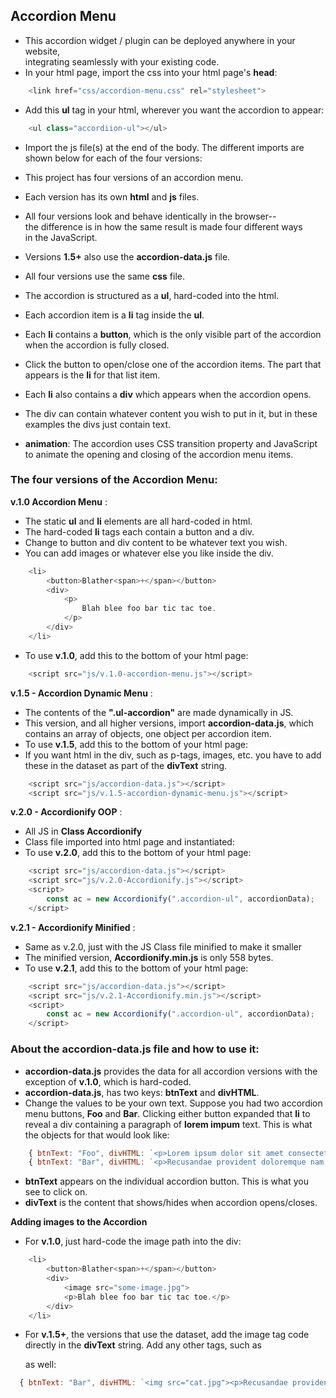 ## Accordion Menu
- This accordion widget / plugin can be deployed anywhere in your website,  
integrating seamlessly with your existing code.
- In your html page, import the css into your html page's **head**:
```js
    <link href="css/accordion-menu.css" rel="stylesheet">
```
- Add this **ul** tag in your html, wherever you want the accordion to appear:
```js
    <ul class="accordiion-ul"></ul>
```
- Import the js file(s) at the end of the body. The different imports are  
shown below for each of the four versions:

- This project has four versions of an accordion menu.  
- Each version has its own **html** and **js** files. 
- All four versions look and behave identically in the browser--  
the difference is in how the same result is made four different ways  
in the JavaScript.
- Versions **1.5+** also use the **accordion-data.js** file.
- All four versions use the same **css** file.
- The accordion is structured as a **ul**, hard-coded into the html.
- Each accordion item is a **li** tag inside the **ul**.
- Each **li** contains a **button**, which is the only visible part of the accordion when the accordion is fully closed.
- Click the button to open/close one of the accordion items. The part that appears is the **li** for that list item.
- Each **li** also contains a **div** which appears when the accordion opens.
- The div can contain whatever content you wish to put in it, but in these examples the divs just contain text.
- **animation**: The accordion uses CSS transition property and JavaScript to animate the opening and closing of the accordion menu items.

### The four versions of the Accordion Menu:

**v.1.0 Accordion Menu** :  
- The static **ul** and **li** elements are all hard-coded in html.  
- The hard-coded **li** tags each contain a button and a div.
- Change to button and div content to be whatever text you wish.
- You can add images or whatever else you like inside the div.
```js
    <li>
        <button>Blather<span>+</span></button>
        <div>
            <p>
                Blah blee foo bar tic tac toe.
            </p>
        </div>
    </li>
```
- To use **v.1.0**, add this to the bottom of your html page:

```js
    <script src="js/v.1.0-accordion-menu.js"></script>
```


**v.1.5 - Accordion Dynamic Menu** :  
- The contents of the **".ul-accordion"** are made dynamically in JS.  
- This version, and all higher versions, import **accordion-data.js**, which contains an array of objects, one object per accordion item.
- To use **v.1.5**, add this to the bottom of your html page:
- If you want html in the div, such as p-tags, images, etc. you have to add these in the dataset as part of the **divText** string.
```js
    <script src="js/accordion-data.js"></script>
    <script src="js/v.1.5-accordion-dynamic-menu.js"></script>
```

**v.2.0 - Accordionify OOP** :  
- All JS in **Class Accordionify**
- Class file imported into html page and instantiated:
- To use **v.2.0**, add this to the bottom of your html page:

```js
    <script src="js/accordion-data.js"></script>
    <script src="js/v.2.0-Accordionify.js"></script>
    <script>
        const ac = new Accordionify(".accordion-ul", accordionData);
    </script>
```

**v.2.1 - Accordionify Minified** : 
- Same as v.2.0, just with the JS Class file minified to make it smaller 
- The minified version, **Accordionify.min.js** is only 558 bytes.
- To use **v.2.1**, add this to the bottom of your html page:

```js
    <script src="js/accordion-data.js"></script>
    <script src="js/v.2.1-Accordionify.min.js"></script>
    <script>
        const ac = new Accordionify(".accordion-ul", accordionData);
    </script>
```

### About the **accordion-data.js** file and how to use it:  
- **accordion-data.js** provides the data for all accordion versions with the exception of **v.1.0**, which is hard-coded.
- **accordion-data.js**, has two keys: **btnText** and **divHTML**. 
- Change the values to be your own text. Suppose you had two accordion menu buttons, **Foo** and **Bar**. Clicking either button expanded that **li** to reveal a div containing a paragraph of **lorem impum** text. This is what the objects for that would look like:
```js
    { btnText: "Foo", divHTML: `<p>Lorem ipsum dolor sit amet consectetur adipisicing elit. Expedita dolores saepe nam natus, earum provident aperiam ipsum omnis excepturi sit? Totam modi debitis iusto nisi consequuntur necessitatibus maxime?<p>` },
    { btnText: "Bar", divHTML: `<p>Recusandae provident doloremque nam, deserunt eveniet quas commodi mollitia dolorem beatae quo ratione vitae, aspernatur corporis asperiores voluptatum et nemo veritatis possimus, repudiandae esse enim?</>` },
```
- **btnText** appears on the individual accordion button. This is what you see to click on.
- **divText** is the content that shows/hides when accordion opens/closes.

**Adding images to the Accordion**
- For **v.1.0**, just hard-code the image path into the div:
```js
    <li>
        <button>Blather<span>+</span></button>
        <div>
            <image src="some-image.jpg">
            <p>Blah blee foo bar tic tac toe.</p>
        </div>
    </li>
```
- For **v.1.5+**, the versions that use the dataset, add the image tag code   
directly in the **divText** string. Add any other tags, such as **<p>** as well:

```js
  { btnText: "Bar", divHTML: `<img src="cat.jpg"><p>Recusandae provident doloremque nam, deserunt eveniet quas commodi mollitia dolorem</p>` }
```
